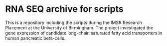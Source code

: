 # RNA SEQ archive for scripts

This is a repository including the scripts during the IMSR Research Placement at the University of Birmingham.
The project investigated the gene expression of candidate long-chain saturated fatty acid transporters in human pancreatic beta-cells.
